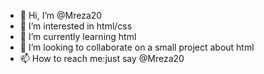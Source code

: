 - 👋 Hi, I’m @Mreza20
- 👀 I’m interested in html/css
- 🌱 I’m currently learning html
- 💞️ I’m looking to collaborate on a small project about html
- 📫 How to reach me:just say @Mreza20

<!---
Mreza20/Mreza20 is a ✨ special ✨ repository because its `README.md` (this file) appears on your GitHub profile.
You can click the Preview link to take a look at your changes.
--->
